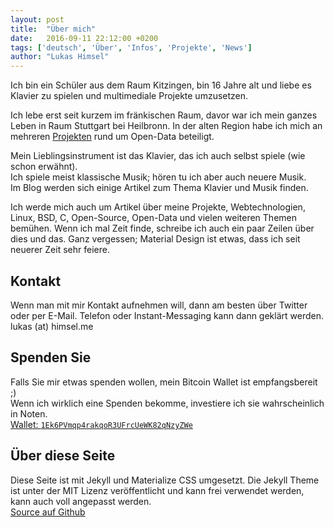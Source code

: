 ```yaml
---
layout: post
title:  "Über mich"
date:   2016-09-11 22:12:00 +0200
tags: ['deutsch', 'Über', 'Infos', 'Projekte', 'News']
author: "Lukas Himsel"
---
```


Ich bin ein Schüler aus dem Raum Kitzingen, bin 16 Jahre alt und liebe es Klavier zu spielen und multimediale Projekte umzusetzen.  

Ich lebe erst seit kurzem im fränkischen Raum, davor war ich mein ganzes Leben in Raum Stuttgart bei Heilbronn. In der alten Region habe ich mich
an mehreren [Projekten](https://github.com/opendata-heilbronn) rund um Open-Data beteiligt.  

Mein Lieblingsinstrument ist das Klavier, das ich auch selbst spiele
(wie schon erwähnt).  
Ich spiele meist klassische Musik; hören tu ich aber auch neuere Musik.  
Im Blog werden sich einige Artikel zum Thema Klavier und Musik finden.  

Ich werde mich auch um Artikel über meine Projekte,
Webtechnologien, Linux, BSD, C, Open-Source, Open-Data und vielen weiteren Themen bemühen.
Wenn ich mal Zeit finde, schreibe ich auch ein paar Zeilen über dies und das. 
Ganz vergessen; Material Design ist etwas, dass ich seit neuerer Zeit sehr feiere.

## Kontakt 
Wenn man mit mir Kontakt aufnehmen will, dann am besten über Twitter oder per E-Mail.
Telefon oder Instant-Messaging kann dann geklärt werden.  
lukas (at) himsel.me  

## Spenden Sie
Falls Sie mir etwas spenden wollen, mein Bitcoin Wallet ist empfangsbereit ;)  
Wenn ich wirklich eine Spenden bekomme, investiere ich sie wahrscheinlich in Noten.  
[Wallet: `1Ek6PVmqp4rakqoR3UFrcUeWK82qNzyZWe`](bitcoin:1Ek6PVmqp4rakqoR3UFrcUeWK82qNzyZWe)  

## Über diese Seite
Diese Seite ist mit Jekyll und Materialize CSS umgesetzt.
Die Jekyll Theme ist unter der MIT Lizenz veröffentlicht und kann
frei verwendet werden, kann auch voll angepasst werden.  
[Source auf Github](https://github.com/lukas-h/lukas-h.github.io)